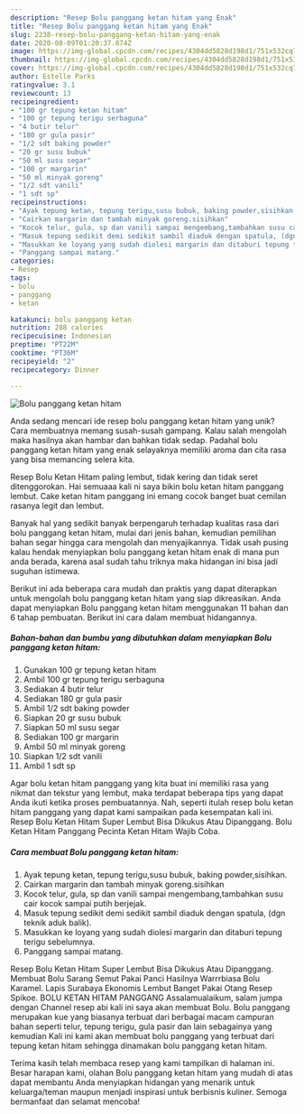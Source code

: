 ```yaml
---
description: "Resep Bolu panggang ketan hitam yang Enak"
title: "Resep Bolu panggang ketan hitam yang Enak"
slug: 2238-resep-bolu-panggang-ketan-hitam-yang-enak
date: 2020-08-09T01:20:37.874Z
image: https://img-global.cpcdn.com/recipes/4304dd5828d198d1/751x532cq70/bolu-panggang-ketan-hitam-foto-resep-utama.jpg
thumbnail: https://img-global.cpcdn.com/recipes/4304dd5828d198d1/751x532cq70/bolu-panggang-ketan-hitam-foto-resep-utama.jpg
cover: https://img-global.cpcdn.com/recipes/4304dd5828d198d1/751x532cq70/bolu-panggang-ketan-hitam-foto-resep-utama.jpg
author: Estelle Parks
ratingvalue: 3.1
reviewcount: 13
recipeingredient:
- "100 gr tepung ketan hitam"
- "100 gr tepung terigu serbaguna"
- "4 butir telur"
- "180 gr gula pasir"
- "1/2 sdt baking powder"
- "20 gr susu bubuk"
- "50 ml susu segar"
- "100 gr margarin"
- "50 ml minyak goreng"
- "1/2 sdt vanili"
- "1 sdt sp"
recipeinstructions:
- "Ayak tepung ketan, tepung terigu,susu bubuk, baking powder,sisihkan."
- "Cairkan margarin dan tambah minyak goreng.sisihkan"
- "Kocok telur, gula, sp dan vanili sampai mengembang,tambahkan susu cair kocok sampai putih berjejak."
- "Masuk tepung sedikit demi sedikit sambil diaduk dengan spatula, (dgn teknik aduk balik)."
- "Masukkan ke loyang yang sudah diolesi margarin dan ditaburi tepung terigu sebelumnya."
- "Panggang sampai matang."
categories:
- Resep
tags:
- bolu
- panggang
- ketan

katakunci: bolu panggang ketan 
nutrition: 288 calories
recipecuisine: Indonesian
preptime: "PT22M"
cooktime: "PT36M"
recipeyield: "2"
recipecategory: Dinner

---
```



![Bolu panggang ketan hitam](https://img-global.cpcdn.com/recipes/4304dd5828d198d1/751x532cq70/bolu-panggang-ketan-hitam-foto-resep-utama.jpg)

Anda sedang mencari ide resep bolu panggang ketan hitam yang unik? Cara membuatnya memang susah-susah gampang. Kalau salah mengolah maka hasilnya akan hambar dan bahkan tidak sedap. Padahal bolu panggang ketan hitam yang enak selayaknya memiliki aroma dan cita rasa yang bisa memancing selera kita.

Resep Bolu Ketan Hitam paling lembut, tidak kering dan tidak seret ditenggorokan. Hai semuaaa kali ni saya bikin bolu ketan hitam panggang lembut. Cake ketan hitam panggang ini emang cocok banget buat cemilan rasanya legit dan lembut.

Banyak hal yang sedikit banyak berpengaruh terhadap kualitas rasa dari bolu panggang ketan hitam, mulai dari jenis bahan, kemudian pemilihan bahan segar hingga cara mengolah dan menyajikannya. Tidak usah pusing kalau hendak menyiapkan bolu panggang ketan hitam enak di mana pun anda berada, karena asal sudah tahu triknya maka hidangan ini bisa jadi suguhan istimewa.


Berikut ini ada beberapa cara mudah dan praktis yang dapat diterapkan untuk mengolah bolu panggang ketan hitam yang siap dikreasikan. Anda dapat menyiapkan Bolu panggang ketan hitam menggunakan 11 bahan dan 6 tahap pembuatan. Berikut ini cara dalam membuat hidangannya.

<!--inarticleads1-->

##### Bahan-bahan dan bumbu yang dibutuhkan dalam menyiapkan Bolu panggang ketan hitam:

1. Gunakan 100 gr tepung ketan hitam
1. Ambil 100 gr tepung terigu serbaguna
1. Sediakan 4 butir telur
1. Sediakan 180 gr gula pasir
1. Ambil 1/2 sdt baking powder
1. Siapkan 20 gr susu bubuk
1. Siapkan 50 ml susu segar
1. Sediakan 100 gr margarin
1. Ambil 50 ml minyak goreng
1. Siapkan 1/2 sdt vanili
1. Ambil 1 sdt sp


Agar bolu ketan hitam panggang yang kita buat ini memiliki rasa yang nikmat dan tekstur yang lembut, maka terdapat beberapa tips yang dapat Anda ikuti ketika proses pembuatannya. Nah, seperti itulah resep bolu ketan hitam panggang yang dapat kami sampaikan pada kesempatan kali ini. Resep Bolu Ketan Hitam Super Lembut Bisa Dikukus Atau Dipanggang. Bolu Ketan Hitam Panggang Pecinta Ketan Hitam Wajib Coba. 

<!--inarticleads2-->

##### Cara membuat Bolu panggang ketan hitam:

1. Ayak tepung ketan, tepung terigu,susu bubuk, baking powder,sisihkan.
1. Cairkan margarin dan tambah minyak goreng.sisihkan
1. Kocok telur, gula, sp dan vanili sampai mengembang,tambahkan susu cair kocok sampai putih berjejak.
1. Masuk tepung sedikit demi sedikit sambil diaduk dengan spatula, (dgn teknik aduk balik).
1. Masukkan ke loyang yang sudah diolesi margarin dan ditaburi tepung terigu sebelumnya.
1. Panggang sampai matang.


Resep Bolu Ketan Hitam Super Lembut Bisa Dikukus Atau Dipanggang. Membuat Bolu Sarang Semut Pakai Panci Hasilnya Warrrbiasa Bolu Karamel. Lapis Surabaya Ekonomis Lembut Banget Pakai Otang Resep Spikoe. BOLU KETAN HITAM PANGGANG Assalamualaikum, salam jumpa dengan Channel resep abi kali ini saya akan membuat Bolu. Bolu panggang merupakan kue yang biasanya terbuat dari berbagai macam campuran bahan seperti telur, tepung terigu, gula pasir dan lain sebagainya yang kemudian Kali ini kami akan membuat bolu panggang yang terbuat dari tepung ketan hitam sehingga dinamakan bolu panggang ketan hitam. 

Terima kasih telah membaca resep yang kami tampilkan di halaman ini. Besar harapan kami, olahan Bolu panggang ketan hitam yang mudah di atas dapat membantu Anda menyiapkan hidangan yang menarik untuk keluarga/teman maupun menjadi inspirasi untuk berbisnis kuliner. Semoga bermanfaat dan selamat mencoba!
